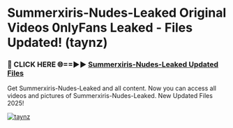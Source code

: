 # Summerxiris-Nudes-Leaked Original Videos 0nlyFans Leaked - Files Updated! (taynz)

<h3>🔴 CLICK HERE 🌐==►► <a href="https://tinyurl.com/4mcuefdz" rel="nofollow">Summerxiris-Nudes-Leaked Updated Files</a></h3>

Get Summerxiris-Nudes-Leaked and all content. Now you can access all videos and pictures of Summerxiris-Nudes-Leaked. New Updated Files 2025!

[![taynz](https://i.imgur.com/StAQSOY.gif)](https://tinyurl.com/4mcuefdz)
